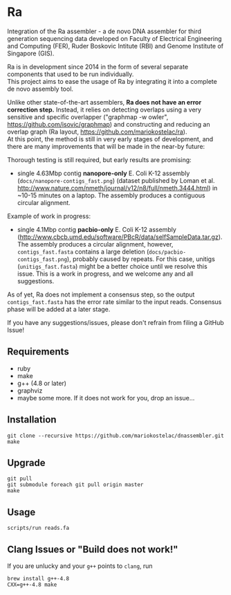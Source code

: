 # Ra
Integration of the Ra assembler - a de novo DNA assembler for third generation sequencing data developed on Faculty of Electrical Engineering and Computing (FER), Ruder Boskovic Intitute (RBI) and Genome Institute of Singapore (GIS).   

Ra is in development since 2014 in the form of several separate components that used to be run individually.  
This project aims to ease the usage of Ra by integrating it into a complete de novo assembly tool.  

Unlike other state-of-the-art assemblers, **Ra does not have an error correction step.** Instead, it relies on detecting overlaps using a very sensitive and specific overlapper ("graphmap -w owler", https://github.com/isovic/graphmap) and constructing and reducing an overlap graph (Ra layout, https://github.com/mariokostelac/ra).  
At this point, the method is still in very early stages of development, and there are many improvements that will be made in the near-by future:  

Thorough testing is still required, but early results are promising:  
- single 4.63Mbp contig **nanopore-only** E. Coli K-12 assembly (```docs/nanopore-contigs_fast.png```) (dataset published by Loman et al. http://www.nature.com/nmeth/journal/v12/n8/full/nmeth.3444.html) in ~10-15 minutes on a laptop. The assembly produces a contiguous circular alignment.  

Example of work in progress:  
- single 4.1Mbp contig **pacbio-only** E. Coli K-12 assembly (http://www.cbcb.umd.edu/software/PBcR/data/selfSampleData.tar.gz). The assembly produces a circular alignment, however, ```contigs_fast.fasta``` contains a large deletion (```docs/pacbio-contigs_fast.png```), probably caused by repeats. For this case, unitigs (```unitigs_fast.fasta```) might be a better choice until we resolve this issue. This is a work in progress, and we welcome any and all suggestions.  

As of yet, Ra does not implement a consensus step, so the output ```contigs_fast.fasta``` has the error rate similar to the input reads. Consensus phase will be added at a later stage.  

If you have any suggestions/issues, please don't refrain from filing a GitHub Issue!


## Requirements  
- ruby  
- make  
- g++ (4.8 or later)  
- graphviz  
- maybe some more. If it does not work for you, drop an issue...  

## Installation  
```  
git clone --recursive https://github.com/mariokostelac/dnassembler.git  
make  
```  

## Upgrade  
```  
git pull  
git submodule foreach git pull origin master  
make  
```  

## Usage  
```  
scripts/run reads.fa  
```  

## Clang Issues or "Build does not work!"  
If you are unlucky and your `g++` points to `clang`, run  
```  
brew install g++-4.8  
CXX=g++-4.8 make  
```  
